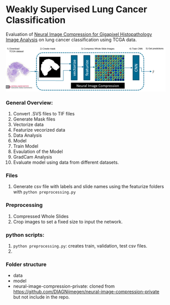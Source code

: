 # Weakly Supervised Lung Cancer Classification

Evaluation of [Neural Image Compression for Gigapixel Histopathology Image Analysis](https://arxiv.org/abs/1811.02840) on lung cancer classification using TCGA data.

![method](https://github.com/gabrielraya/lung-cancer/blob/master/images/pipeline.PNG)


### General Overview:

1. Convert .SVS files to TIF files
1. Generate Mask files
1. Vectorize data
1. Featurize vecorized data
1. Data Analysis
1. Model
1. Train Model
1. Evaulation of the Model
1. GradCam Analysis
10. Evaluate model using data from different datasets.

### Files

1. Generate csv file with labels and slide names using the featurize folders with `python preprocessing.py`


### Preprocessing
1. Compressed Whole Slides
2. Crop images to set a fixed size to input the network. 


### python scripts:

1. `python preprocessing.py`: creates train, validation, test csv files.
2. 
### Folder structure

- data<br>
- model<br>
- neural-image-compression-private: cloned from https://github.com/DIAGNijmegen/neural-image-compression-private but not include in the repo.
